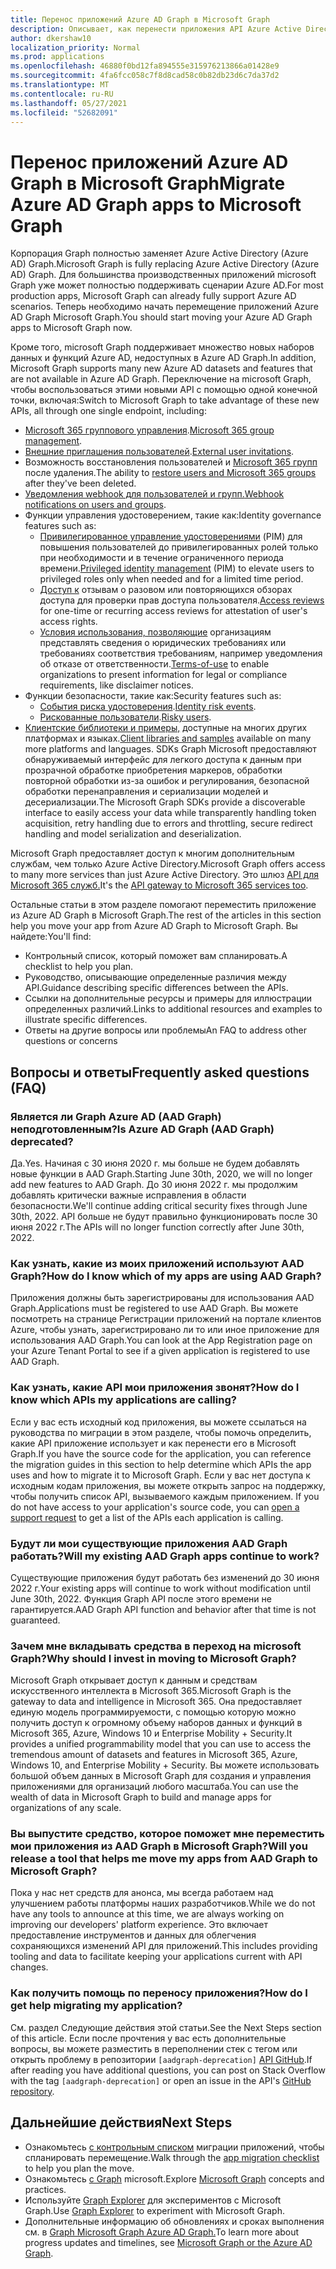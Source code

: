 ```yaml
---
title: Перенос приложений Azure AD Graph в Microsoft Graph
description: Описывает, как перенести приложения API Azure Active Directory (Azure AD) в API Microsoft Graph API.
author: dkershaw10
localization_priority: Normal
ms.prod: applications
ms.openlocfilehash: 46880f0bd12fa894555e315976213866a01428e9
ms.sourcegitcommit: 4fa6fcc058c7f8d8cad58c0b82db23d6c7da37d2
ms.translationtype: MT
ms.contentlocale: ru-RU
ms.lasthandoff: 05/27/2021
ms.locfileid: "52682091"
---
```

# <a name="migrate-azure-ad-graph-apps-to-microsoft-graph"></a><span data-ttu-id="3bb13-103">Перенос приложений Azure AD Graph в Microsoft Graph</span><span class="sxs-lookup"><span data-stu-id="3bb13-103">Migrate Azure AD Graph apps to Microsoft Graph</span></span>

<span data-ttu-id="3bb13-104">Корпорация Graph полностью заменяет Azure Active Directory (Azure AD) Graph.</span><span class="sxs-lookup"><span data-stu-id="3bb13-104">Microsoft Graph is fully replacing Azure Active Directory (Azure AD) Graph.</span></span> <span data-ttu-id="3bb13-105">Для большинства производственных приложений microsoft Graph уже может полностью поддерживать сценарии Azure AD.</span><span class="sxs-lookup"><span data-stu-id="3bb13-105">For most production apps, Microsoft Graph can already fully support Azure AD scenarios.</span></span> <span data-ttu-id="3bb13-106">Теперь необходимо начать перемещение приложений Azure AD Graph Microsoft Graph.</span><span class="sxs-lookup"><span data-stu-id="3bb13-106">You should start moving your Azure AD Graph apps to Microsoft Graph now.</span></span>

<span data-ttu-id="3bb13-107">Кроме того, microsoft Graph поддерживает множество новых наборов данных и функций Azure AD, недоступных в Azure AD Graph.</span><span class="sxs-lookup"><span data-stu-id="3bb13-107">In addition, Microsoft Graph supports many new Azure AD datasets and features that are not available in Azure AD Graph.</span></span> <span data-ttu-id="3bb13-108">Переключение на microsoft Graph, чтобы воспользоваться этими новыми API с помощью одной конечной точки, включая:</span><span class="sxs-lookup"><span data-stu-id="3bb13-108">Switch to Microsoft Graph to take advantage of these new APIs, all through one single endpoint, including:</span></span>

- <span data-ttu-id="3bb13-109">[Microsoft 365 группового управления](/graph/office365-groups-concept-overview).</span><span class="sxs-lookup"><span data-stu-id="3bb13-109">[Microsoft 365 group management](/graph/office365-groups-concept-overview).</span></span>
- <span data-ttu-id="3bb13-110">[Внешние приглашения пользователей](/graph/api/resources/invitation?view=graph-rest-1.0).</span><span class="sxs-lookup"><span data-stu-id="3bb13-110">[External user invitations](/graph/api/resources/invitation?view=graph-rest-1.0).</span></span>
- <span data-ttu-id="3bb13-111">Возможность восстановления пользователей и [Microsoft 365 групп](/graph/api/resources/directory?view=graph-rest-1.0) после удаления.</span><span class="sxs-lookup"><span data-stu-id="3bb13-111">The ability to [restore users and Microsoft 365 groups](/graph/api/resources/directory?view=graph-rest-1.0) after they've been deleted.</span></span>
- <span data-ttu-id="3bb13-112">[Уведомления webhook для пользователей и групп.](/graph/webhooks?toc=./ref/toc.json&view=graph-rest-1.0)</span><span class="sxs-lookup"><span data-stu-id="3bb13-112">[Webhook notifications on users and groups](/graph/webhooks?toc=./ref/toc.json&view=graph-rest-1.0).</span></span>
- <span data-ttu-id="3bb13-113">Функции управления удостоверением, такие как:</span><span class="sxs-lookup"><span data-stu-id="3bb13-113">Identity governance features such as:</span></span>
  - <span data-ttu-id="3bb13-114">[Привилегированное управление удостоверениями](/graph/api/resources/privilegedidentitymanagement-root?view=graph-rest-beta) (PIM) для повышения пользователей до привилегированных ролей только при необходимости и в течение ограниченного периода времени.</span><span class="sxs-lookup"><span data-stu-id="3bb13-114">[Privileged identity management](/graph/api/resources/privilegedidentitymanagement-root?view=graph-rest-beta) (PIM) to elevate users to privileged roles only when needed and for a limited time period.</span></span>
  - <span data-ttu-id="3bb13-115">[Доступ к](/graph/api/resources/accessreviews-root?view=graph-rest-beta) отзывам о разовом или повторяющихся обзорах доступа для проверки прав доступа пользователя.</span><span class="sxs-lookup"><span data-stu-id="3bb13-115">[Access reviews](/graph/api/resources/accessreviews-root?view=graph-rest-beta) for one-time or recurring access reviews for attestation of user's access rights.</span></span>
  - <span data-ttu-id="3bb13-116">[Условия использования, позволяющие](/graph/api/resources/accessreviews-root?view=graph-rest-beta) организациям представлять сведения о юридических требованиях или требованиях соответствия требованиям, например уведомления об отказе от ответственности.</span><span class="sxs-lookup"><span data-stu-id="3bb13-116">[Terms-of-use](/graph/api/resources/accessreviews-root?view=graph-rest-beta) to enable organizations to present information for legal or compliance requirements, like disclaimer notices.</span></span>
- <span data-ttu-id="3bb13-117">Функции безопасности, такие как:</span><span class="sxs-lookup"><span data-stu-id="3bb13-117">Security features such as:</span></span>
  - <span data-ttu-id="3bb13-118">[События риска удостоверения](/graph/api/resources/identityriskevent?view=graph-rest-beta).</span><span class="sxs-lookup"><span data-stu-id="3bb13-118">[Identity risk events](/graph/api/resources/identityriskevent?view=graph-rest-beta).</span></span>
  - <span data-ttu-id="3bb13-119">[Рискованные пользователи](/graph/api/resources/riskyuser?view=graph-rest-beta).</span><span class="sxs-lookup"><span data-stu-id="3bb13-119">[Risky users](/graph/api/resources/riskyuser?view=graph-rest-beta).</span></span>
- <span data-ttu-id="3bb13-120">[Клиентские библиотеки и примеры,](/graph/) доступные на многих других платформах и языках.</span><span class="sxs-lookup"><span data-stu-id="3bb13-120">[Client libraries and samples](/graph/) available on many more platforms and languages.</span></span> <span data-ttu-id="3bb13-121">SDKs Graph Microsoft предоставляют обнаруживаемый интерфейс для легкого доступа к данным при прозрачной обработке приобретения маркеров, обработки повторной обработки из-за ошибок и регулирования, безопасной обработки перенаправления и сериализации моделей и десериализации.</span><span class="sxs-lookup"><span data-stu-id="3bb13-121">The Microsoft Graph SDKs provide a discoverable interface to easily access your data while transparently handling token acquisition, retry handling due to errors and throttling, secure redirect handling and model serialization and deserialization.</span></span>

<span data-ttu-id="3bb13-122">Microsoft Graph предоставляет доступ к многим дополнительным службам, чем только Azure Active Directory.</span><span class="sxs-lookup"><span data-stu-id="3bb13-122">Microsoft Graph offers access to many more services than just Azure Active Directory.</span></span> <span data-ttu-id="3bb13-123">Это шлюз [API для Microsoft 365 служб.](/graph/)</span><span class="sxs-lookup"><span data-stu-id="3bb13-123">It's the [API gateway to Microsoft 365 services too](/graph/).</span></span>

<span data-ttu-id="3bb13-124">Остальные статьи в этом разделе помогают переместить приложение из Azure AD Graph в Microsoft Graph.</span><span class="sxs-lookup"><span data-stu-id="3bb13-124">The rest of the articles in this section help you move your app from Azure AD Graph to Microsoft Graph.</span></span> <span data-ttu-id="3bb13-125">Вы найдете:</span><span class="sxs-lookup"><span data-stu-id="3bb13-125">You'll find:</span></span>

- <span data-ttu-id="3bb13-126">Контрольный список, который поможет вам спланировать.</span><span class="sxs-lookup"><span data-stu-id="3bb13-126">A checklist to help you plan.</span></span>
- <span data-ttu-id="3bb13-127">Руководство, описывающие определенные различия между API.</span><span class="sxs-lookup"><span data-stu-id="3bb13-127">Guidance describing specific differences between the APIs.</span></span>
- <span data-ttu-id="3bb13-128">Ссылки на дополнительные ресурсы и примеры для иллюстрации определенных различий.</span><span class="sxs-lookup"><span data-stu-id="3bb13-128">Links to additional resources and examples to illustrate specific differences.</span></span>
- <span data-ttu-id="3bb13-129">Ответы на другие вопросы или проблемы</span><span class="sxs-lookup"><span data-stu-id="3bb13-129">An FAQ to address other questions or concerns</span></span>


## <a name="frequently-asked-questions-faq"></a><span data-ttu-id="3bb13-130">Вопросы и ответы</span><span class="sxs-lookup"><span data-stu-id="3bb13-130">Frequently asked questions (FAQ)</span></span>

### <a name="is-azure-ad-graph-aad-graph-deprecated"></a><span data-ttu-id="3bb13-131">Является ли Graph Azure AD (AAD Graph) неподготовленным?</span><span class="sxs-lookup"><span data-stu-id="3bb13-131">Is Azure AD Graph (AAD Graph) deprecated?</span></span>  
<span data-ttu-id="3bb13-132">Да.</span><span class="sxs-lookup"><span data-stu-id="3bb13-132">Yes.</span></span> <span data-ttu-id="3bb13-133">Начиная с 30 июня 2020 г. мы больше не будем добавлять новые функции в AAD Graph.</span><span class="sxs-lookup"><span data-stu-id="3bb13-133">Starting June 30th, 2020, we will no longer add new features to AAD Graph.</span></span> <span data-ttu-id="3bb13-134">До 30 июня 2022 г. мы продолжим добавлять критически важные исправления в области безопасности.</span><span class="sxs-lookup"><span data-stu-id="3bb13-134">We'll continue adding critical security fixes through June 30th, 2022.</span></span> <span data-ttu-id="3bb13-135">API больше не будут правильно функционировать после 30 июня 2022 г.</span><span class="sxs-lookup"><span data-stu-id="3bb13-135">The APIs will no longer function correctly after June 30th, 2022.</span></span>

### <a name="how-do-i-know-which-of-my-apps-are-using-aad-graph"></a><span data-ttu-id="3bb13-136">Как узнать, какие из моих приложений используют AAD Graph?</span><span class="sxs-lookup"><span data-stu-id="3bb13-136">How do I know which of my apps are using AAD Graph?</span></span>  
<span data-ttu-id="3bb13-137">Приложения должны быть зарегистрированы для использования AAD Graph.</span><span class="sxs-lookup"><span data-stu-id="3bb13-137">Applications must be registered to use AAD Graph.</span></span>  <span data-ttu-id="3bb13-138">Вы можете посмотреть на странице Регистрации приложений на портале клиентов Azure, чтобы узнать, зарегистрировано ли то или иное приложение для использования AAD Graph.</span><span class="sxs-lookup"><span data-stu-id="3bb13-138">You can look at the App Registration page on your Azure Tenant Portal to see if a given application is registered to use AAD Graph.</span></span>

### <a name="how-do-i-know-which-apis-my-applications-are-calling"></a><span data-ttu-id="3bb13-139">Как узнать, какие API мои приложения звонят?</span><span class="sxs-lookup"><span data-stu-id="3bb13-139">How do I know which APIs my applications are calling?</span></span>
<span data-ttu-id="3bb13-140">Если у вас есть исходный код приложения, вы можете ссылаться на руководства по миграции в этом разделе, чтобы помочь определить, какие API приложение использует и как перенести его в Microsoft Graph.</span><span class="sxs-lookup"><span data-stu-id="3bb13-140">If you have the source code for the application, you can reference the migration guides in this section to help determine which APIs the app uses and how to migrate it to Microsoft Graph.</span></span> <span data-ttu-id="3bb13-141">Если у вас нет доступа к исходным кодам приложения, вы можете открыть запрос на поддержку, чтобы получить список API, вызываемого каждым приложением. [](developer-support-help-options.md#open-a-support-request)</span><span class="sxs-lookup"><span data-stu-id="3bb13-141">If you do not have access to your application's source code, you can [open a support request](developer-support-help-options.md#open-a-support-request) to get a list of the APIs each application is calling.</span></span>

### <a name="will-my-existing-aad-graph-apps-continue-to-work"></a><span data-ttu-id="3bb13-142">Будут ли мои существующие приложения AAD Graph работать?</span><span class="sxs-lookup"><span data-stu-id="3bb13-142">Will my existing AAD Graph apps continue to work?</span></span> 
<span data-ttu-id="3bb13-143">Существующие приложения будут работать без изменений до 30 июня 2022 г.</span><span class="sxs-lookup"><span data-stu-id="3bb13-143">Your existing apps will continue to work without modification until June 30th, 2022.</span></span> <span data-ttu-id="3bb13-144">Функция Graph API после этого времени не гарантируется.</span><span class="sxs-lookup"><span data-stu-id="3bb13-144">AAD Graph API function and behavior after that time is not guaranteed.</span></span>

### <a name="why-should-i-invest-in-moving-to-microsoft-graph"></a><span data-ttu-id="3bb13-145">Зачем мне вкладывать средства в переход на microsoft Graph?</span><span class="sxs-lookup"><span data-stu-id="3bb13-145">Why should I invest in moving to Microsoft Graph?</span></span>  
<span data-ttu-id="3bb13-146">Microsoft Graph открывает доступ к данным и средствам искусственного интеллекта в Microsoft 365.</span><span class="sxs-lookup"><span data-stu-id="3bb13-146">Microsoft Graph is the gateway to data and intelligence in Microsoft 365.</span></span> <span data-ttu-id="3bb13-147">Она предоставляет единую модель программируемости, с помощью которую можно получить доступ к огромному объему наборов данных и функций в Microsoft 365, Azure, Windows 10 и Enterprise Mobility + Security.</span><span class="sxs-lookup"><span data-stu-id="3bb13-147">It provides a unified programmability model that you can use to access the tremendous amount of datasets and features in Microsoft 365, Azure, Windows 10, and Enterprise Mobility + Security.</span></span> <span data-ttu-id="3bb13-148">Вы можете использовать большой объем данных в Microsoft Graph для создания и управления приложениями для организаций любого масштаба.</span><span class="sxs-lookup"><span data-stu-id="3bb13-148">You can use the wealth of data in Microsoft Graph to build and manage apps for organizations of any scale.</span></span>

### <a name="will-you-release-a-tool-that-helps-me-move-my-apps-from-aad-graph-to-microsoft-graph"></a><span data-ttu-id="3bb13-149">Вы выпустите средство, которое поможет мне переместить мои приложения из AAD Graph в Microsoft Graph?</span><span class="sxs-lookup"><span data-stu-id="3bb13-149">Will you release a tool that helps me move my apps from AAD Graph to Microsoft Graph?</span></span>  
<span data-ttu-id="3bb13-150">Пока у нас нет средств для анонса, мы всегда работаем над улучшением работы платформы наших разработчиков.</span><span class="sxs-lookup"><span data-stu-id="3bb13-150">While we do not have any tools to announce at this time, we are always working on improving our developers' platform experience.</span></span> <span data-ttu-id="3bb13-151">Это включает предоставление инструментов и данных для облегчения сохраняющихся изменений API для приложений.</span><span class="sxs-lookup"><span data-stu-id="3bb13-151">This includes providing tooling and data to facilitate keeping your applications current with API changes.</span></span>

### <a name="how-do-i-get-help-migrating-my-application"></a><span data-ttu-id="3bb13-152">Как получить помощь по переносу приложения?</span><span class="sxs-lookup"><span data-stu-id="3bb13-152">How do I get help migrating my application?</span></span>  
<span data-ttu-id="3bb13-153">См. раздел Следующие действия этой статьи.</span><span class="sxs-lookup"><span data-stu-id="3bb13-153">See the Next Steps section of this article.</span></span> <span data-ttu-id="3bb13-154">Если после прочтения у вас есть дополнительные вопросы, вы можете разместить в переполнении стек с тегом или открыть проблему в репозитории `[aadgraph-deprecation]` [API GitHub](https://github.com/microsoftgraph).</span><span class="sxs-lookup"><span data-stu-id="3bb13-154">If after reading you have additional questions, you can post on Stack Overflow with the tag `[aadgraph-deprecation]` or open an issue in the API's [GitHub repository](https://github.com/microsoftgraph).</span></span>


## <a name="next-steps"></a><span data-ttu-id="3bb13-155">Дальнейшие действия</span><span class="sxs-lookup"><span data-stu-id="3bb13-155">Next Steps</span></span>

- <span data-ttu-id="3bb13-156">Ознакомьтесь [с контрольным списком](migrate-azure-ad-graph-planning-checklist.md) миграции приложений, чтобы спланировать перемещение.</span><span class="sxs-lookup"><span data-stu-id="3bb13-156">Walk through the [app migration checklist](migrate-azure-ad-graph-planning-checklist.md) to help you plan the move.</span></span>
- <span data-ttu-id="3bb13-157">Ознакомьтесь [с Graph](/graph/overview) microsoft.</span><span class="sxs-lookup"><span data-stu-id="3bb13-157">Explore [Microsoft Graph](/graph/overview) concepts and practices.</span></span>
- <span data-ttu-id="3bb13-158">Используйте [Graph Explorer](https://aka.ms/ge) для экспериментов с Microsoft Graph.</span><span class="sxs-lookup"><span data-stu-id="3bb13-158">Use [Graph Explorer](https://aka.ms/ge) to experiment with Microsoft Graph.</span></span>
- <span data-ttu-id="3bb13-159">Дополнительные информацию об обновлениях и сроках выполнения см. в [Graph Microsoft Graph Azure AD Graph.](https://developer.microsoft.com/graph/blogs/microsoft-graph-or-azure-ad-graph/)</span><span class="sxs-lookup"><span data-stu-id="3bb13-159">To learn more about progress updates and timelines, see [Microsoft Graph or the Azure AD Graph](https://developer.microsoft.com/graph/blogs/microsoft-graph-or-azure-ad-graph/).</span></span>

